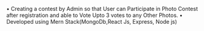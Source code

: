 • Creating a contest by Admin so that User can Participate in Photo Contest after registration and able to Vote Upto 3 votes to
any Other Photos.
• Developed using Mern Stack(MongoDb,React Js, Express, Node js) 
